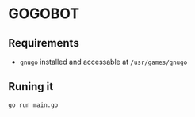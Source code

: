 # GOGOBOT

## Requirements

- `gnugo` installed and accessable at `/usr/games/gnugo`

## Runing it

`go run main.go`